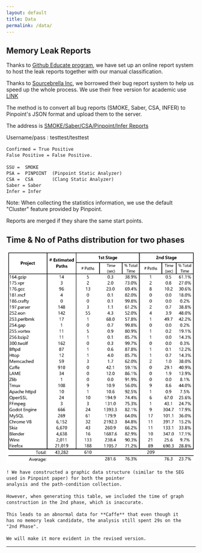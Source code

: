 ```yaml
---
layout: default
title: Data
permalink: /data/
---
```



## Memory Leak Reports

Thanks to [Github Educate program](https://www.awseducate.com/), we have set up an online report system to host the leak reports together with our manual classification. 

Thanks to [Sourcebrella Inc](https://www.sourcebrella.com/), we borrowed their bug report system to help us speed up the whole process. 
We use their free version for academic use [LINK](https://www.sourcebrella.com/online-showcase) 

The method is to convert all bug reports (SMOKE, Saber, CSA, INFER) to Pinpoint's JSON format and upload them to the server. 

The address is [SMOKE/Saber/CSA/Pinpoint/Infer Reports](http://ec2-54-185-211-230.us-west-2.compute.amazonaws.com:40080/online_report)

Username/pass :  testtest/testtest 

```
Confirmed = True Positive
False Positive = False Positive.

SSU =  SMOKE  
PSA =  PINPOINT  (Pinpoint Static Analyzer) 
CSA =  CSA       (Clang Static Analyzer)
Saber = Saber
Infer = Infer 

```

Note: When collecting the statistics information, we use the default "Cluster" feature provided by Pinpoint. 

Reports are merged if they share the same start points. 



## Time & No of Paths distribution for two phases
![Two Stage Data](/assets/images/twostage_data.png)

```wrap
! We have constructed a graphic data structure (similar to the SEG used in Pinpoint paper) for both the pointer 
analysis and the path-condition collection. 

However, when generating this table, we included the time of graph 
construction in the 2nd phase, which is inaccurate. 

This leads to an abnormal data for **Caffe** that even though it 
has no memory leak candidate, the analysis still spent 29s on the 
"2nd Phase". 

We will make it more evident in the revised version. 
```

*********************************************


